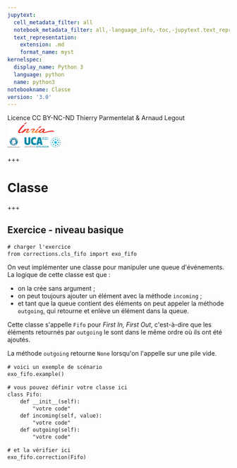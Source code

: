 ```yaml
---
jupytext:
  cell_metadata_filter: all
  notebook_metadata_filter: all,-language_info,-toc,-jupytext.text_representation.jupytext_version,-jupytext.text_representation.format_version
  text_representation:
    extension: .md
    format_name: myst
kernelspec:
  display_name: Python 3
  language: python
  name: python3
notebookname: Classe
version: '3.0'
---
```


<div class="licence">
<span>Licence CC BY-NC-ND</span>
<span>Thierry Parmentelat &amp; Arnaud Legout</span>
<span><img src="media/both-logos-small-alpha.png" /></span>
</div>

+++

# Classe

+++

## Exercice - niveau basique

```{code-cell}
# charger l'exercice
from corrections.cls_fifo import exo_fifo
```

On veut implémenter une classe pour manipuler une queue d'événements. La logique de cette classe est que :

* on la crée sans argument ;
* on peut toujours ajouter un élément avec la méthode `incoming` ;
* et tant que la queue contient des éléments on peut appeler la méthode `outgoing`, qui retourne et enlève un élément dans la queue.

Cette classe s'appelle `Fifo` pour *First In, First Out*, c'est-à-dire que les éléments retournés par `outgoing` le sont dans le même ordre où ils ont été ajoutés.

La méthode `outgoing` retourne `None` lorsqu'on l'appelle sur une pile vide.

```{code-cell}
# voici un exemple de scénario
exo_fifo.example()
```

```{code-cell}
# vous pouvez définir votre classe ici
class Fifo:
    def __init__(self):
        "votre code"
    def incoming(self, value):
        "votre code"
    def outgoing(self):
        "votre code"
```

```{code-cell}
# et la vérifier ici
exo_fifo.correction(Fifo)
```
